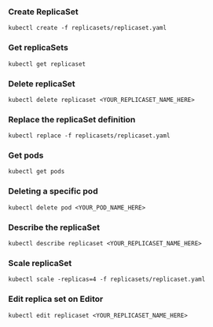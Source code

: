 ### Create ReplicaSet

```
kubectl create -f replicasets/replicaset.yaml
```

### Get replicaSets

```
kubectl get replicaset
```

### Delete replicaSet

```
kubectl delete replicaset <YOUR_REPLICASET_NAME_HERE>
```

### Replace the replicaSet definition

```
kubectl replace -f replicasets/replicaset.yaml
```

### Get pods

```
kubectl get pods
```

### Deleting a specific pod

```
kubectl delete pod <YOUR_POD_NAME_HERE>
```

### Describe the replicaSet

```
kubectl describe replicaset <YOUR_REPLICASET_NAME_HERE>
```

### Scale replicaSet

```
kubectl scale -replicas=4 -f replicasets/replicaset.yaml
```

### Edit replica set on Editor

```
kubectl edit replicaset <YOUR_REPLICASET_NAME_HERE>
```
